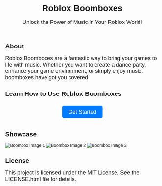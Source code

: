 <!DOCTYPE html>
<html>
<head>
    <title>Roblox Boomboxes - README</title>
    <style>
        body {
            font-family: Arial, sans-serif;
            margin: 20px;
        }
        header {
            text-align: center;
        }
        h1 {
            font-size: 28px;
        }
        p {
            font-size: 18px;
            margin: 0;
        }
        .container {
            max-width: 800px;
            margin: 20px auto;
        }
        .section {
            margin: 20px 0;
        }
        img {
            max-width: 100%;
        }
        .button-container {
            text-align: center;
        }
        .button {
            display: inline-block;
            margin: 10px;
            padding: 10px 20px;
            background-color: #007BFF;
            color: #fff;
            text-decoration: none;
            border-radius: 5px;
            font-size: 18px;
        }
        .button:hover {
            background-color: #0056b3;
        }
    </style>
</head>
<body>
    <header>
        <h1>Roblox Boomboxes</h1>
        <p>Unlock the Power of Music in Your Roblox World!</p>
    </header>
    <div class="container">
        <div class="section">
            <h2>About</h2>
            <p>Roblox Boomboxes are a fantastic way to bring your games to life with music. Whether you want to create a dance party, enhance your game environment, or simply enjoy music, boomboxes have got you covered.</p>
        </div>
        <div class="section">
            <h2>Learn How to Use Roblox Boomboxes</h2>
            <div class="button-container">
                <a class="button" href="https://robloxdev.com/articles/How-to-Use-Boombox">Get Started</a>
            </div>
        </div>
        <div class="section">
            <h2>Showcase</h2>
            <img src="boombox_image1.jpg" alt="Boombox Image 1">
            <img src="boombox_image2.jpg" alt="Boombox Image 2">
            <img src="boombox_image3.jpg" alt="Boombox Image 3">
        </div>
        <div class="section">
            <h2>License</h2>
            <p>This project is licensed under the <a href="LICENSE.html">MIT License</a>. See the LICENSE.html file for details.</p>
        </div>
    </div>
</body>
</html>
